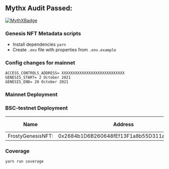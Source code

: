 ## Mythx Audit Passed:
[![MythXBadge](https://badgen.net/https/api.mythx.io/v1/projects/843ac0cb-7cb9-4cd2-902f-b4762a7130f7/badge/data?cache=300&icon=https://raw.githubusercontent.com/ConsenSys/mythx-github-badge/main/logo_white.svg)](https://docs.mythx.io/dashboard/github-badges)

### Genesis NFT Metadata scripts

* Install dependencies `yarn`
* Create `.env` file with properties from `.env.example` 

### Config changes for mainnet

```
ACCESS_CONTROLS_ADDRESS= XXXXXXXXXXXXXXXXXXXXXXXXXXXX
GENESIS_START= 2 October 2021
GENESIS_END= 20 October 2021
```

### Mainnet Deployment

### BSC-testnet Deployment

| Name | Address | Mainnet Link |
| :--: | :-----: | :--------: |
| FrostyGenesisNFT:     |  0x2684b1D6B260648fEf13F1a8b55D311a4bdF32f2 | <a href="https://bscscan.com/address/0x2684b1D6B260648fEf13F1a8b55D311a4bdF32f2"><img src="https://bscscan.com/images/logo-bscscan.svg?v=0.0.3"></img></a> |


### Coverage

```
yarn run coverage
```
